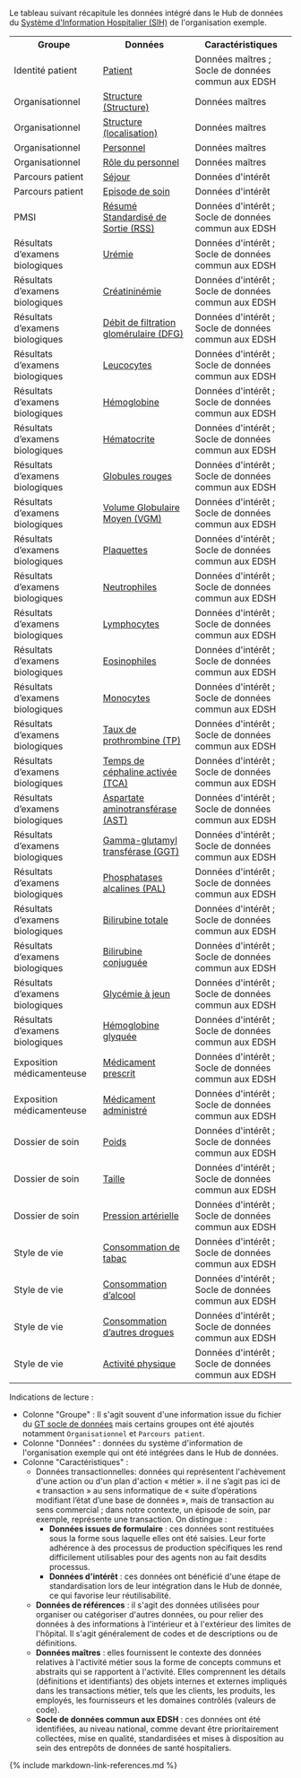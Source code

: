 Le tableau suivant récapitule les données intégré dans le Hub de données du [Système d'Information Hospitalier (SIH)](glossary.html#sih) de l'organisation exemple.

<table style="width: 100%">
  <tr><th>Groupe</th><th>Données</th><th>Caractéristiques</th></tr>
  <tr><td>Identité patient</td><td><a href="StructureDefinition-DMPatient.html">Patient</a></td><td>Données maîtres ; Socle de données commun aux EDSH</td></tr>
  <tr><td>Organisationnel</td><td><a href="StructureDefinition-DMOrganization.html">Structure (Structure)</a></td><td>Données maîtres</td></tr>
  <tr><td>Organisationnel</td><td><a href="StructureDefinition-DMLocation.html">Structure (localisation)</a></td><td>Données maîtres</td></tr>
  <tr><td>Organisationnel</td><td><a href="StructureDefinition-DMPractitioner.html">Personnel</a></td><td>Données maîtres</td></tr>
  <tr><td>Organisationnel</td><td><a href="StructureDefinition-DMPractitionerRole.html">Rôle du personnel</a></td><td>Données maîtres</td></tr>
  <tr><td>Parcours patient</td><td><a href="StructureDefinition-DMEncounter.html">Séjour</a></td><td>Données d'intérêt</td></tr>
  <tr><td>Parcours patient</td><td><a href="StructureDefinition-DMEpisodeOfCare.html">Episode de soin</a></td><td>Données d'intérêt</td></tr>
  <tr><td>PMSI</td><td><a href="StructureDefinition-DMClaimRSS.html">Résumé Standardisé de Sortie (RSS)</a></td><td>Données d'intérêt ; Socle de données commun aux EDSH</td></tr>
  <tr><td>Résultats d’examens biologiques</td><td><a href="StructureDefinition-DMObservationLaboratoryUremie.html">Urémie</a></td><td>Données d'intérêt ; Socle de données commun aux EDSH</td></tr>
  <tr><td>Résultats d’examens biologiques</td><td><a href="">Créatininémie</a></td><td>Données d'intérêt ; Socle de données commun aux EDSH</td></tr>
  <tr><td>Résultats d’examens biologiques</td><td><a href="">Débit de filtration glomérulaire (DFG)</a></td><td>Données d'intérêt ; Socle de données commun aux EDSH</td></tr>
  <tr><td>Résultats d’examens biologiques</td><td><a href="">Leucocytes</a></td><td>Données d'intérêt ; Socle de données commun aux EDSH</td></tr>
  <tr><td>Résultats d’examens biologiques</td><td><a href="">Hémoglobine</a></td><td>Données d'intérêt ; Socle de données commun aux EDSH</td></tr>
  <tr><td>Résultats d’examens biologiques</td><td><a href="">Hématocrite</a></td><td>Données d'intérêt ; Socle de données commun aux EDSH</td></tr>
  <tr><td>Résultats d’examens biologiques</td><td><a href="">Globules rouges</a></td><td>Données d'intérêt ; Socle de données commun aux EDSH</td></tr>
  <tr><td>Résultats d’examens biologiques</td><td><a href="">Volume Globulaire Moyen (VGM)</a></td><td>Données d'intérêt ; Socle de données commun aux EDSH</td></tr>
  <tr><td>Résultats d’examens biologiques</td><td><a href="">Plaquettes</a></td><td>Données d'intérêt ; Socle de données commun aux EDSH</td></tr>
  <tr><td>Résultats d’examens biologiques</td><td><a href="">Neutrophiles</a></td><td>Données d'intérêt ; Socle de données commun aux EDSH</td></tr>
  <tr><td>Résultats d’examens biologiques</td><td><a href="">Lymphocytes</a></td><td>Données d'intérêt ; Socle de données commun aux EDSH</td></tr>
  <tr><td>Résultats d’examens biologiques</td><td><a href="">Eosinophiles</a></td><td>Données d'intérêt ; Socle de données commun aux EDSH</td></tr>
  <tr><td>Résultats d’examens biologiques</td><td><a href="">Monocytes</a></td><td>Données d'intérêt ; Socle de données commun aux EDSH</td></tr>
  <tr><td>Résultats d’examens biologiques</td><td><a href="">Taux de prothrombine (TP)</a></td><td>Données d'intérêt ; Socle de données commun aux EDSH</td></tr>
  <tr><td>Résultats d’examens biologiques</td><td><a href="StructureDefinition-DMObservationLaboratoryTCA.html">Temps de céphaline activée (TCA)</a></td><td>Données d'intérêt ; Socle de données commun aux EDSH</td></tr>
  <tr><td>Résultats d’examens biologiques</td><td><a href="">Aspartate aminotransférase (AST)</a></td><td>Données d'intérêt ; Socle de données commun aux EDSH</td></tr>
  <tr><td>Résultats d’examens biologiques</td><td><a href="">Gamma-glutamyl transférase (GGT)</a></td><td>Données d'intérêt ; Socle de données commun aux EDSH</td></tr>
  <tr><td>Résultats d’examens biologiques</td><td><a href="">Phosphatases alcalines (PAL)</a></td><td>Données d'intérêt ; Socle de données commun aux EDSH</td></tr>
  <tr><td>Résultats d’examens biologiques</td><td><a href="">Bilirubine totale</a></td><td>Données d'intérêt ; Socle de données commun aux EDSH</td></tr>
  <tr><td>Résultats d’examens biologiques</td><td><a href="">Bilirubine conjuguée</a></td><td>Données d'intérêt ; Socle de données commun aux EDSH</td></tr>
  <tr><td>Résultats d’examens biologiques</td><td><a href="">Glycémie à jeun</a></td><td>Données d'intérêt ; Socle de données commun aux EDSH</td></tr>
  <tr><td>Résultats d’examens biologiques</td><td><a href="">Hémoglobine glyquée</a></td><td>Données d'intérêt ; Socle de données commun aux EDSH</td></tr>
  <tr><td>Exposition médicamenteuse</td><td><a href="StructureDefinition-DMMedicationRequest.html">Médicament prescrit</a></td><td>Données d'intérêt ; Socle de données commun aux EDSH</td></tr>
  <tr><td>Exposition médicamenteuse</td><td><a href="StructureDefinition-DMMedicationAdministration.html">Médicament administré</a></td><td>Données d'intérêt ; Socle de données commun aux EDSH</td></tr>
  <tr><td>Dossier de soin</td><td><a href="StructureDefinition-DMObservationBodyWeight.html">Poids</a></td><td>Données d'intérêt ; Socle de données commun aux EDSH</td></tr>
  <tr><td>Dossier de soin</td><td><a href="StructureDefinition-DMObservationBodyHeight.html">Taille</a></td><td>Données d'intérêt ; Socle de données commun aux EDSH</td></tr>
  <tr><td>Dossier de soin</td><td><a href="StructureDefinition-DMObservationBloodPressure.html">Pression artérielle</a></td><td>Données d'intérêt ; Socle de données commun aux EDSH</td></tr>
  <tr><td>Style de vie</td><td><a href="StructureDefinition-DMObservationSmokingStatus.html">Consommation de tabac</a></td><td>Données d'intérêt ; Socle de données commun aux EDSH</td></tr>
  <tr><td>Style de vie</td><td><a href="StructureDefinition-DMObservationAlcoholUseStatus.html">Consommation d’alcool</a></td><td>Données d'intérêt ; Socle de données commun aux EDSH</td></tr>
  <tr><td>Style de vie</td><td><a href="StructureDefinition-DMObservationSubstanceUseStatus.html">Consommation d’autres drogues</a></td><td>Données d'intérêt ; Socle de données commun aux EDSH</td></tr>
  <tr><td>Style de vie</td><td><a href="StructureDefinition-DMObservationExerciceStatus.html">Activité physique</a></td><td>Données d'intérêt ; Socle de données commun aux EDSH</td></tr>
</table>

Indications de lecture : 
- Colonne "Groupe" : Il s'agit souvent d'une information issue du fichier du [GT socle de données](DocumentReference-CoreExigences.html) mais certains groupes ont été ajoutés notamment `Organisationnel` et `Parcours patient`.
- Colonne "Données" : données du système d'information de l'organisation exemple qui ont été intégrées dans le Hub de données. 
- Colonne "Caractéristiques" :
  - Données transactionnelles: données qui représentent l'achèvement d'une action ou d'un plan d'action « métier ».  il ne s’agit pas ici de « transaction » au sens informatique de « suite d’opérations modifiant l’état d’une base de données », mais de transaction au sens commercial ; dans notre contexte, un épisode de soin, par exemple, représente une transaction. On distingue :
    - **Données issues de formulaire** : ces données sont restituées sous la forme sous laquelle elles ont été saisies. Leur forte adhérence à des processus de production spécifiques les rend difficilement utilisables pour des agents non au fait desdits processus. 
    - **Données d'intérêt** : ces données ont bénéficié d'une étape de standardisation lors de leur intégration dans le Hub de donnée, ce qui favorise leur réutilisabilité.
  - **Données de références** : il s'agit des données utilisées pour organiser ou catégoriser d'autres données, ou pour relier des données à des informations à l'intérieur et à l'extérieur des limites de l'hôpital. Il s'agit généralement de codes et de descriptions ou de définitions.
  - **Données maîtres** : elles fournissent le contexte des données relatives à l'activité métier sous la forme de concepts communs et abstraits qui se rapportent à l'activité. Elles comprennent les détails (définitions et identifiants) des objets internes et externes impliqués dans les transactions métier, tels que les clients, les produits, les employés, les fournisseurs et les domaines contrôlés (valeurs de code).
  - **Socle de données commun aux EDSH** : ces données ont été identifiées, au niveau national, comme devant être prioritairement collectées, mise en qualité, standardisées et mises à disposition au sein des entrepôts de données de santé hospitaliers.


{% include markdown-link-references.md %}